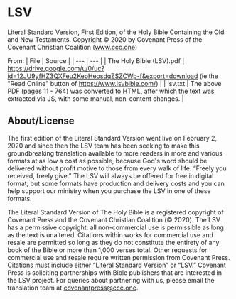 # LSV

Literal Standard Version, First Edition, of the Holy Bible Containing the Old and New Testaments. Copyright © 2020 by Covenant Press of the Covenant Christian Coalition (www.ccc.one)

From:
| File | Source |
| --- | --- |
| The Holy Bible (LSV).pdf | https://drive.google.com/u/0/uc?id=12JU9yfHZ3QXFeu2KeoHeosdqZSZCWp-f&export=download (ie the "Read Online" button of https://www.lsvbible.com/) |
| lsv.txt | The above PDF (pages 11 - 764) was converted to HTML, after which the text was extracted via JS, with some manual, non-content changes. |

## About/License

The first edition of the Literal Standard Version went live on February 2, 2020 and since then the LSV team has been seeking to make this groundbreaking translation available to more readers in more and various formats at as low a cost as possible, because God's word should be delivered without profit motive to those from every walk of life. “Freely you received, freely give.” The LSV will always be offered for free in digital format, but some formats have production and delivery costs and you can help support our ministry when you purchase the LSV in one of these formats.

The Literal Standard Version of The Holy Bible is a registered copyright of Covenant Press and the Covenant Christian Coalition (© 2020). The LSV has a permissive copyright: all non-commercial use is permissible as long as the text is unaltered. Citations within works for commercial use and resale are permitted so long as they do not constitute the entirety of any book of the Bible or more than 1,000 verses total. Other requests for commercial use and resale require written permission from Covenant Press. Citations must include either “Literal Standard Version” or “LSV.” Covenant Press is soliciting partnerships with Bible publishers that are interested in the LSV project. For queries about partnering with us, please email the translation team at covenantpress@ccc.one.